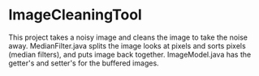 # ImageCleaningTool
This project takes a noisy image and cleans the image to take the noise away. MedianFilter.java splits the image looks at pixels and sorts pixels (median filters), and puts image back together.  ImageModel.java has the getter's and setter's for the buffered images.
